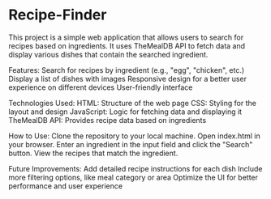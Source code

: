 # Recipe-Finder
This project is a simple web application that allows users to search for recipes based on ingredients. It uses TheMealDB API to fetch data and display various dishes that contain the searched ingredient.

Features:
  Search for recipes by ingredient (e.g., "egg", "chicken", etc.)
  Display a list of dishes with images
  Responsive design for a better user experience on different devices
  User-friendly interface
  
Technologies Used:
 HTML: Structure of the web page
 CSS: Styling for the layout and design
 JavaScript: Logic for fetching data and displaying it
 TheMealDB API: Provides recipe data based on ingredients
 
How to Use:
 Clone the repository to your local machine.
 Open index.html in your browser.
 Enter an ingredient in the input field and click the "Search" button.
 View the recipes that match the ingredient.
 
Future Improvements:
 Add detailed recipe instructions for each dish
 Include more filtering options, like meal category or area
 Optimize the UI for better performance and user experience

